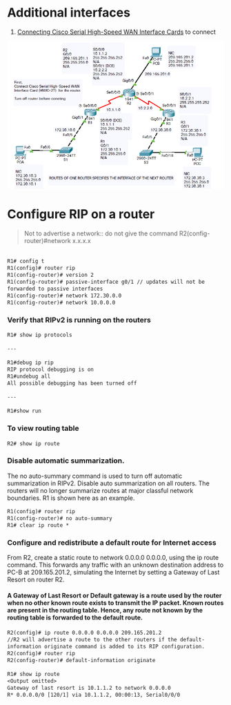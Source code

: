 # Additional interfaces
1. [Connecting Cisco Serial High-Speed WAN Interface Cards](https://www.cisco.com/c/en/us/td/docs/routers/access/interfaces/ic/hardware/installation/guide/1_2T_2AS_HWIC.html) to connect

![](nw.png)

# Configure RIP on a router

> Not to advertise a network:: do not give the command R2(config-router)#network x.x.x.x

```

R1# config t
R1(config)# router rip
R1(config-router)# version 2
R1(config-router)# passive-interface g0/1 // updates will not be forwarded to passive interfaces
R1(config-router)# network 172.30.0.0
R1(config-router)# network 10.0.0.0

```
### Verify that RIPv2 is running on the routers
```
R1# show ip protocols

---

R1#debug ip rip
RIP protocol debugging is on
R1#undebug all
All possible debugging has been turned off

---

R1#show run
```

### To view routing table
```
R2# show ip route
```

### Disable automatic summarization.
The no auto-summary command is used to turn off automatic summarization in RIPv2. Disable auto summarization on all routers. The routers will no longer summarize routes at major classful network boundaries. R1 is shown here as an example.
```
R1(config)# router rip
R1(config-router)# no auto-summary
R1# clear ip route *
```

### Configure and redistribute a default route for Internet access

From R2, create a static route to network 0.0.0.0 0.0.0.0, using the ip route command. This forwards any traffic with an unknown destination address to PC-B at 209.165.201.2, simulating the Internet by setting a Gateway of Last Resort on router R2.

#### A Gateway of Last Resort or Default gateway is a route used by the router when no other known route exists to transmit the IP packet. Known routes are present in the routing table. Hence, any route not known by the routing table is forwarded to the default route.

```
R2(config)# ip route 0.0.0.0 0.0.0.0 209.165.201.2
//R2 will advertise a route to the other routers if the default-information originate command is added to its RIP configuration.
R2(config)# router rip
R2(config-router)# default-information originate

R1# show ip route
<Output omitted> 
Gateway of last resort is 10.1.1.2 to network 0.0.0.0
R* 0.0.0.0/0 [120/1] via 10.1.1.2, 00:00:13, Serial0/0/0
```
